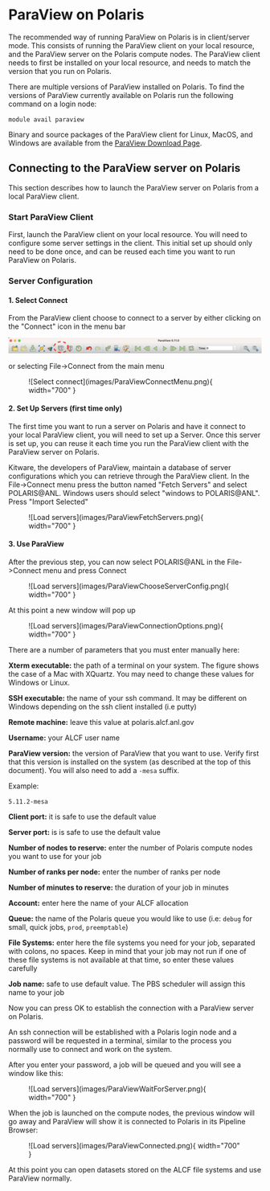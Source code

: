# ParaView on Polaris

The recommended way of running ParaView on Polaris is in client/server mode. This consists of running the ParaView client on your local resource, and the ParaView server on the Polaris compute nodes. The ParaView client needs to first be installed on your local resource, and needs to match the version that you run on Polaris.

There are multiple versions of ParaView installed on Polaris. To find the versions of ParaView currently available on Polaris run the following command on a login node: 
```
module avail paraview
```

Binary and source packages of the ParaView client for Linux, MacOS, and Windows are available from the [ParaView Download Page](https://www.paraview.org/download/). 

## Connecting to the ParaView server on Polaris
This section describes how to launch the ParaView server on Polaris from a local ParaView client.

### Start ParaView Client
First, launch the ParaView client on your local resource. You will need to configure some server settings in the client. This initial set up should only need to be done once, and can be reused each time you want to run ParaView on Polaris.

### Server Configuration

#### 1. Select Connect
From the ParaView client choose to connect to a server by either clicking on the "Connect" icon in the menu bar
 
![Connect icon](images/connect-icon.png) 

or selecting File->Connect from the main menu

<figure markdown>
  ![Select connect](images/ParaViewConnectMenu.png){ width="700" }
</figure>

#### 2. Set Up Servers (first time only)
The first time you want to run a server on Polaris and have it connect to your local ParaView client, you will need to set up a Server. Once this server is set up, you can reuse it each time you run the ParaView client with the ParaView server on Polaris.

Kitware, the developers of ParaView, maintain a database of server configurations which you can retrieve through the ParaView client. In the File->Connect menu press the button named "Fetch Servers" and select POLARIS@ANL. Windows users should select "windows to POLARIS@ANL". Press "Import Selected"

<figure markdown>
  ![Load servers](images/ParaViewFetchServers.png){ width="700" }
</figure>

#### 3. Use ParaView

After the previous step, you can now select POLARIS@ANL in the File->Connect menu and press Connect

<figure markdown>
  ![Load servers](images/ParaViewChooseServerConfig.png){ width="700" }
</figure>

At this point a new window will pop up

<figure markdown>
  ![Load servers](images/ParaViewConnectionOptions.png){ width="700" }
</figure>

There are a number of parameters that you must enter manually here:

**Xterm executable:** the path of a terminal on your system. The figure shows the case of a Mac with XQuartz. You may need to change these values for Windows or Linux.

**SSH executable:** the name of your ssh command. It may be different on Windows depending on the ssh client installed (i.e putty)

**Remote machine:** leave this value at polaris.alcf.anl.gov

**Username:** your ALCF user name

**ParaView version:** the version of ParaView that you want to use. Verify first that this version is installed on the system (as described at the top of this document). You will also need to add a `-mesa` suffix.

Example:
```
5.11.2-mesa
```

**Client port:** it is safe to use the default value

**Server port:** is is safe to use the default value

**Number of nodes to reserve:** enter the number of Polaris compute nodes you want to use for your job

**Number of ranks per node:** enter the number of ranks per node

**Number of minutes to reserve:** the duration of your job in minutes

**Account:** enter here the name of your ALCF allocation

**Queue:** the name of the Polaris queue you would like to use (i.e: `debug` for small, quick jobs, `prod`, `preemptable`)

**File Systems:** enter here the file systems you need for your job, separated with colons, no spaces. Keep in mind that your job may not run if one of these file systems is not available at that time, so enter these values carefully

**Job name:** safe to use default value. The PBS scheduler will assign this name to your job

Now you can press OK to establish the connection with a ParaView server on Polaris.

An ssh connection will be established with a Polaris login node and a password will be requested in a terminal, similar to the process you normally use to connect and work on the system.

After you enter your password, a job will be queued and you will see a window like this:

<figure markdown>
  ![Load servers](images/ParaViewWaitForServer.png){ width="700" }
</figure>

When the job is launched on the compute nodes, the previous window will go away and ParaView will show it is connected to Polaris in its Pipeline Browser:

<figure markdown>
  ![Load servers](images/ParaViewConnected.png){ width="700" }
</figure>

At this point you can open datasets stored on the ALCF file systems and use ParaView normally.

